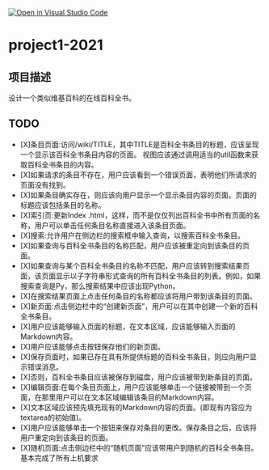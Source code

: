 [![Open in Visual Studio Code](https://classroom.github.com/assets/open-in-vscode-c66648af7eb3fe8bc4f294546bfd86ef473780cde1dea487d3c4ff354943c9ae.svg)](https://classroom.github.com/online_ide?assignment_repo_id=9541680&assignment_repo_type=AssignmentRepo)
# project1-2021


## 项目描述
设计一个类似维基百科的在线百科全书。


## TODO
- [X]条目页面:访问/wiki/TITLE，其中TITLE是百科全书条目的标题，应该呈现一个显示该百科全书条目内容的页面。
视图应该通过调用适当的util函数来获取百科全书条目的内容。
- [X]如果请求的条目不存在，用户应该看到一个错误页面，表明他们所请求的页面没有找到。
- [X]如果条目确实存在，则应该向用户显示一个显示条目内容的页面。页面的标题应该包括条目的名称。
- [X]索引页:更新Index .html，这样，而不是仅仅列出百科全书中所有页面的名称，用户可以单击任何条目名称直接进入该条目页面。
- [X]搜索:允许用户在侧边栏的搜索框中输入查询，以搜索百科全书条目。
- [X]如果查询与百科全书条目的名称匹配，用户应该被重定向到该条目的页面。
- [X]如果查询与某个百科全书条目的名称不匹配，用户应该转到搜索结果页面，该页面显示以子字符串形式查询的所有百科全书条目的列表。例如，如果搜索查询是Py，那么搜索结果中应该出现Python。
- [X]在搜索结果页面上点击任何条目的名称都应该将用户带到该条目的页面。
- [X]新页面:点击侧边栏中的“创建新页面”，用户可以在其中创建一个新的百科全书条目。
- [X]用户应该能够输入页面的标题，在文本区域，应该能够输入页面的Markdown内容。
- [X]用户应该能够点击按钮保存他们的新页面。
- [X]保存页面时，如果已存在具有所提供标题的百科全书条目，则应向用户显示错误消息。
- [X]否则，百科全书条目应该被保存到磁盘，用户应该被带到新条目的页面。
- [X]编辑页面:在每个条目页面上，用户应该能够单击一个链接被带到一个页面，在那里用户可以在文本区域编辑该条目的Markdown内容。
- [X]文本区域应该预先填充现有的Markdown内容的页面。(即现有内容应为textarea的初始值)。
- [X]用户应该能够单击一个按钮来保存对条目的更改。保存条目之后，应该将用户重定向到该条目的页面。
- [X]随机页面:点击侧边栏中的“随机页面”应该带用户到随机的百科全书条目。
基本完成了所有上机要求
